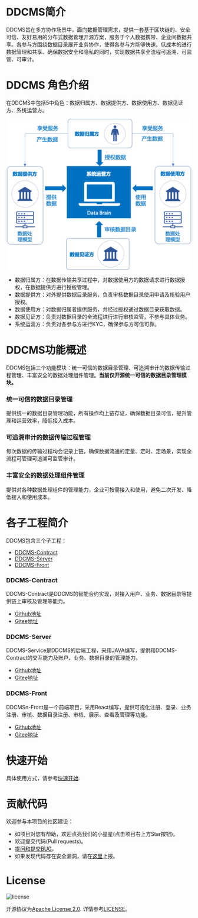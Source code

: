 
# DDCMS简介

DDCMS旨在多方协作场景中，面向数据管理需求，提供一套基于区块链的、安全可信、友好易用的分布式数据管理开源方案，服务于个人数据携带、企业间数据共享。各参与方围绕数据目录展开业务协作，使得各参与方能够快速、低成本的进行数据管理和共享、确保数据安全和隐私的同时，实现数据共享全流程可追溯、可监管、可审计。

# DDCMS 角色介绍

在DDCMS中包括5中角色：数据归属方、数据提供方、数据使用方、数据见证方、系统运营方。

<div align=center><img src="./images/roles.png" width="500"></div>

- 数据归属方：在数据传输共享过程中，对数据使用方的数据请求进行数据授权，在数据提供方进行授权管理。
- 数据提供方：对外提供数据目录服务，负责审核数据目录使用申请及核验用户授权。
- 数据使用方：对数据归属者提供服务，并经过授权通过数据目录获取数据。
- 数据见证方：负责对数据目录的全流程进行进行审核监管，不参与具体业务。
- 系统运营方：负责对各参与方进行KYC，确保参与方可信可靠。

# DDCMS功能概述

DDCMS包括三个功能模块：统一可信的数据目录管理、可追溯审计的数据传输过程管理、丰富安全的数据处理组件管理。**当前仅开源统一可信的数据目录管理模块。**

### 统一可信的数据目录管理

提供统一的数据目录管理功能，所有操作均上链存证，确保数据目录可信，提升管理和运营效率，降低接入成本。

### 可追溯审计的数据传输过程管理

每次数据的传输过程均会记录上链，确保数据流通的定量、定时、定场景，实现全流程可管理可追溯可监管审计。

### 丰富安全的数据处理组件管理

提供对各种数据处理组件的管理能力，企业可按需接入和使用，避免二次开发、降低接入和使用成本。

# 各子工程简介

DDCMS包含三个子工程：

- [DDCMS-Contract](https://github.com/WeBankBlockchain/Data-Brain-Contract)
- [DDCMS-Server](https://github.com/WeBankBlockchain/Data-Brain-Server)
- [DDCMS-Front](https://github.com/WeBankBlockchain/Data-Brain-Front)

### DDCMS-Contract

DDCMS-Contract是DDCMS的智能合约实现，对接入用户、业务、数据目录等提供链上审核及管理等能力。

- [Github地址](https://github.com/WeBankBlockchain/Data-Brain-Contract)
- [Gitee地址](https://gitee.com/WeBankBlockchain/Data-Brain-Contract)

### DDCMS-Server

DDCMS-Service是DDCMS的后端工程，采用JAVA编写，提供和DDCMS-Contract的交互能力及账户、业务、数据目录的管理能力。

- [Github地址](https://github.com/WeBankBlockchain/Data-Brain-Server)
- [Gitee地址](https://gitee.com/WeBankBlockchain/Data-Brain-Server)

### DDCMS-Front

DDCMSn-Front是一个前端项目，采用React编写，提供可视化注册、登录、业务注册、审核、数据目录注册、审核、展示、查看及管理等功能。

- [Github地址](https://github.com/WeBankBlockchain/Data-Brain-Front)
- [Gitee地址](https://gitee.com/WeBankBlockchain/Data-Brain-Front)


# 快速开始

具体使用方式，请参考[快速开始](http://data-brain.readthedocs.io).

# 贡献代码

欢迎参与本项目的社区建设：
- 如项目对您有帮助，欢迎点亮我们的小星星(点击项目右上方Star按钮)。
- 欢迎提交代码(Pull requests)。
- [提问和提交BUG](https://github.com/WeBankBlockchain/Data-Brain/issues)。
- 如果发现代码存在安全漏洞，请在[这里](https://security.webank.com)上报。

# License

![license](http://img.shields.io/badge/license-Apache%20v2-blue.svg)

开源协议为[Apache License 2.0](http://www.apache.org/licenses/). 详情参考[LICENSE](../LICENSE)。
